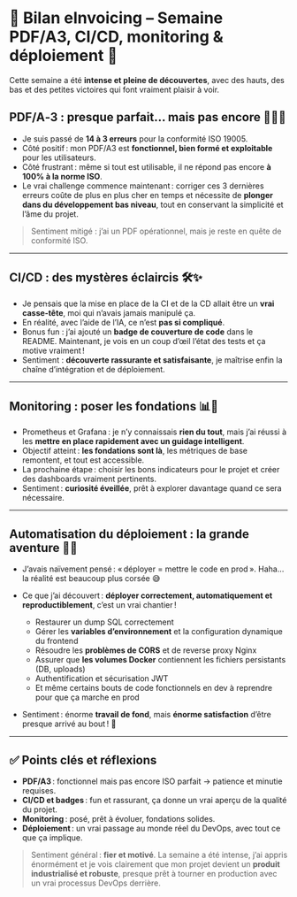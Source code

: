 # 📝 Bilan eInvoicing – Semaine PDF/A3, CI/CD, monitoring & déploiement 🚀

Cette semaine a été **intense et pleine de découvertes**, avec des hauts, des bas et des petites victoires qui font vraiment plaisir à voir.

## PDF/A‑3 : presque parfait… mais pas encore 🕵️‍♂️📄

* Je suis passé de **14 à 3 erreurs** pour la conformité ISO 19005.
* Côté positif : mon PDF/A3 est **fonctionnel, bien formé et exploitable** pour les utilisateurs.
* Côté frustrant : même si tout est utilisable, il ne répond pas encore **à 100% à la norme ISO**.
* Le vrai challenge commence maintenant : corriger ces 3 dernières erreurs coûte de plus en plus cher en temps et nécessite de **plonger dans du développement bas niveau**, tout en conservant la simplicité et l’âme du projet.

> Sentiment mitigé : j’ai un PDF opérationnel, mais je reste en quête de conformité ISO.

---

## CI/CD : des mystères éclaircis 🛠️✨

* Je pensais que la mise en place de la CI et de la CD allait être un **vrai casse-tête**, moi qui n’avais jamais manipulé ça.
* En réalité, avec l’aide de l’IA, ce n’est **pas si compliqué**.
* Bonus fun : j’ai ajouté un **badge de couverture de code** dans le README. Maintenant, je vois en un coup d’œil l’état des tests et ça motive vraiment !
* Sentiment : **découverte rassurante et satisfaisante**, je maîtrise enfin la chaîne d’intégration et de déploiement.

---

## Monitoring : poser les fondations 📊👀

* Prometheus et Grafana : je n’y connaissais **rien du tout**, mais j’ai réussi à les **mettre en place rapidement avec un guidage intelligent**.
* Objectif atteint : **les fondations sont là**, les métriques de base remontent, et tout est accessible.
* La prochaine étape : choisir les bons indicateurs pour le projet et créer des dashboards vraiment pertinents.
* Sentiment : **curiosité éveillée**, prêt à explorer davantage quand ce sera nécessaire.

---

## Automatisation du déploiement : la grande aventure 🐳💥

* J’avais naïvement pensé : « déployer = mettre le code en prod ». Haha… la réalité est beaucoup plus corsée 😅

* Ce que j’ai découvert : **déployer correctement, automatiquement et reproductiblement**, c’est un vrai chantier !

  * Restaurer un dump SQL correctement
  * Gérer les **variables d’environnement** et la configuration dynamique du frontend
  * Résoudre les **problèmes de CORS** et de reverse proxy Nginx
  * Assurer que **les volumes Docker** contiennent les fichiers persistants (DB, uploads)
  * Authentification et sécurisation JWT
  * Et même certains bouts de code fonctionnels en dev à reprendre pour que ça marche en prod

* Sentiment : énorme **travail de fond**, mais **énorme satisfaction** d’être presque arrivé au bout ! 🎉

---

## ✅ Points clés et réflexions

* **PDF/A3** : fonctionnel mais pas encore ISO parfait → patience et minutie requises.
* **CI/CD et badges** : fun et rassurant, ça donne un vrai aperçu de la qualité du projet.
* **Monitoring** : posé, prêt à évoluer, fondations solides.
* **Déploiement** : un vrai passage au monde réel du DevOps, avec tout ce que ça implique.

> Sentiment général : **fier et motivé**. La semaine a été intense, j’ai appris énormément et je vois clairement que mon projet devient un **produit industrialisé et robuste**, presque prêt à tourner en production avec un vrai processus DevOps derrière.
